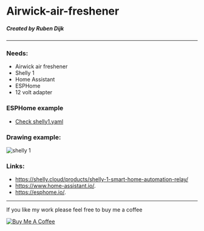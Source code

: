 # Airwick-air-freshener
##### Created by Ruben Dijk
---
### Needs:
* Airwick air freshener
* Shelly 1
* Home Assistant
* ESPHome
* 12 volt adapter

### ESPHome example
* [Check shelly1.yaml](https://github.com/RubenDijk/Airwick-air-freshener/blob/main/shelly1.yaml/)

### Drawing example:

![shelly 1]((https://github.com/RubenDijk/Airwick-air-freshener/blob/main/shelly.png) "")


### Links:
* https://shelly.cloud/products/shelly-1-smart-home-automation-relay/
* https://www.home-assistant.io/.
* https://esphome.io/.

---

If you like my work please feel free to buy me a coffee

<a href="https://www.buymeacoffee.com/RubenDijk" target="_blank"><img src="https://www.buymeacoffee.com/assets/img/custom_images/white_img.png" alt="Buy Me A Coffee"></a>
